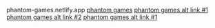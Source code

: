 phantom-games.netlify.app
[phantom games](https://phantom-games.netlify.app)
[phantom games alt link #1](https://theghostgames.netlify.app)
[phantom games alt link #2](https://gamesforghosts.netlify.app)
[phantom games alt link #1](https://theghostgames.netlify.app)
